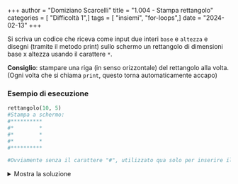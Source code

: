 +++
author = "Domiziano Scarcelli"
title = "1.004 - Stampa rettangolo"
categories = [ "Difficoltà 1",]
tags = [ "insiemi", "for-loops",]
date = "2024-02-13"
+++

Si scriva un codice che riceva come input due interi `base` e `altezza` e disegni (tramite il metodo print) sullo schermo un rettangolo di dimensioni base x altezza usando il carattere `*`.

**Consiglio**: stampare una riga (in senso orizzontale) del rettangolo alla volta. (Ogni volta che si chiama `print`, questo torna automaticamente accapo)

### Esempio di esecuzione

```python
rettangolo(10, 5)
#Stampa a schermo:
#**********
#*        *
#*        *
#*        *
#**********

#Ovviamente senza il carattere "#", utilizzato qua solo per inserire il commento
```

<details>
<summary>Mostra la soluzione</summary>

```python
def stampa_rettangolo(base, altezza):
    for i in range(altezza):
        if i == 0 or i == altezza-1:
            print("*" * base)
        else:
            print("*" + " " * (base - 2) + "*")
    return
```

</details>
